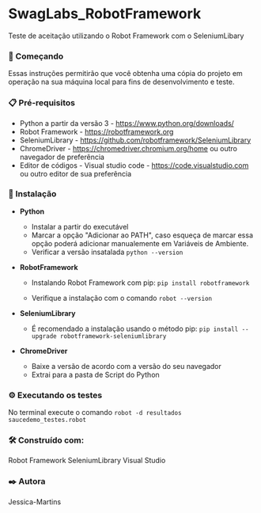 # SwagLabs_RobotFramework
Teste de aceitação utilizando o Robot Framework com o SeleniumLibary


### 🚀 Começando
Essas instruções permitirão que você obtenha uma cópia do projeto em operação na sua máquina local para fins de desenvolvimento e teste.


### 📋 Pré-requisitos
* Python a partir da versão 3 - https://www.python.org/downloads/
* Robot Framework - https://robotframework.org
* SeleniumLibrary - https://github.com/robotframework/SeleniumLibrary
* ChromeDriver - https://chromedriver.chromium.org/home ou outro navegador de preferência 
* Editor de códigos - Visual studio code - https://code.visualstudio.com ou outro editor de sua preferência

### 🔧 Instalação
* **Python**
  * Instalar a partir do executável
  * Marcar a opção "Adicionar ao PATH", caso esqueça de marcar essa opção poderá adicionar manualemente em Variáveis de Ambiente.
  * Verificar a versão insatalada `python --version`

* **RobotFramework**
  * Instalando Robot Framework com pip:
  `pip install robotframework`
  
  * Verifique a instalação com o comando
  `robot --version`

* **SeleniumLibrary**
  * É recomendado a instalação usando o método pip:
  `pip install --upgrade robotframework-seleniumlibrary` 

* **ChromeDriver**
  * Baixe a versão de acordo com a versão do seu navegador
  * Extrai para a pasta de Script do Python


### ⚙️ Executando os testes
No terminal execute o comando
`robot -d resultados saucedemo_testes.robot`


### 🛠️ Construído com:
Robot Framework
SeleniumLibrary
Visual Studio


### ✒️ Autora
Jessica-Martins
